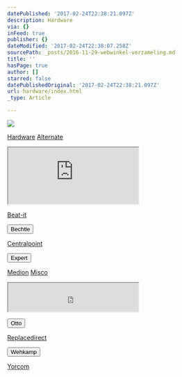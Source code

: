 ```yaml
---
datePublished: '2017-02-24T22:38:21.097Z'
description: Hardware
via: {}
inFeed: true
publisher: {}
dateModified: '2017-02-24T22:38:07.258Z'
sourcePath: _posts/2016-11-29-webwinkel-verzameling.md
title: ''
hasPage: true
author: []
starred: false
datePublishedOriginal: '2017-02-24T22:38:21.097Z'
url: hardware/index.html
_type: Article

---
```

![](https://the-grid-user-content.s3-us-west-2.amazonaws.com/dfe695bd-aa9b-42cf-ab7a-6a386efb1f3a.jpg)

[Hardware][0]
[Alternate][1]

<iframe src="https://the-grid.github.io/ed-userhtml/?g=eJytj01vgzAMQO_7FZEPO5IPSgsbZj8FpeAS1BCqzFP-_jKGpqnaoYddbJ_83mutcJEuCI759iJlSqmwnikGy1QEL5nlGzM26tAbU9VNr8vydNT9s11urxFBsI0TMUJ_9jZcQUTyCGG9rN6vCbp2XibxHocfAs8FRztSHsOVYhEoE4YvwPZywQ2z3Ra_YTtrW4yOFw8izSM7BFMeQDiaJ5cVjgrEeY0jZa985g4EELJrpe2e2rtSHv70qBp92kW0UplvdpW6rhr12-Tj_-Ifh97la6Mey_8ELPWYiA" height="130" style=""></iframe>

[Beat-it][2]

<button data-role="cta" style="">Bechtle</button>

[Centralpoint][3]

<button data-role="cta" style="">Expert</button>

[Medion][4]
[Misco][5]

<iframe src="https://the-grid.github.io/ed-userhtml/?g=eJyljkEOgyAURK9C_qJLQY2ttn57lAYRhQhifn_j9Uvc9ADdzLyZzUyvhSM7Izjm_S4lm4JJTzaLWS0Vm2X5NNh05e2i4_6IWCpV1nV1Jo1t23TqZMLTPgiCNS2WEV5j0NsKgmxA2NKcQkgHDL2Pi3iT-Y36P0cZHccA4vATO4SyUiCc9YvLJ66Zx0STJYSMOuQOhBx6qYcvjA5POw" height="66" style=""></iframe>

<button data-role="cta" style="">Otto</button>

[Replacedirect][6]

<button data-role="cta" style="">Wehkamp</button>

[Yorcom][7]

[0]: https://thegrid.ai/nederlandse-webwinkels/software "Software"
[1]: http://www.alternate.nl/tt/?tt=904_12_133761_&r=%2F
[2]: http://www.beat-it.nl/
[3]: http://www.centralpoint.nl/tracker/index.php?tt=534_12_133761_&r=%2F
[4]: http://tc.tradetracker.net/?c=3452&m=12&a=133761
[5]: https://www.misco.nl/
[6]: http://www.replacedirect.nl/page/startExternal/?tt=4825_12_133761_&r=%2F
[7]: https://www.yorcom.nl/